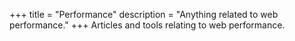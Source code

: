 +++
title = "Performance"
description = "Anything related to web performance."
+++
Articles and tools relating to web performance.
